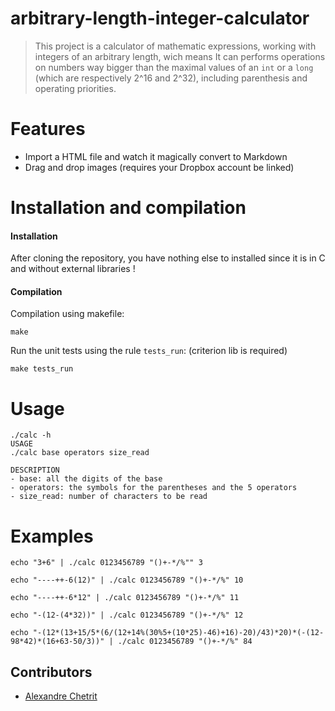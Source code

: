 # arbitrary-length-integer-calculator

> This project is a calculator of mathematic expressions, working with integers of an arbitrary length, wich means It can performs operations on numbers way bigger than the maximal values of an ``int`` or a ``long`` (which are respectively 2^16 and 2^32), including parenthesis and operating priorities.

# Features

  - Import a HTML file and watch it magically convert to Markdown
  - Drag and drop images (requires your Dropbox account be linked)

# Installation and compilation
#### Installation
After cloning the repository, you have nothing else to installed since it is in C and without external libraries !
    
#### Compilation
Compilation using makefile:
```
make
```
Run the unit tests using the rule ``tests_run``: (criterion lib is required)
```
make tests_run
```

# Usage
```
./calc -h
USAGE
./calc base operators size_read

DESCRIPTION
- base: all the digits of the base
- operators: the symbols for the parentheses and the 5 operators
- size_read: number of characters to be read
```

# Examples

```
echo "3+6" | ./calc 0123456789 "()+-*/%"" 3

echo "----++-6(12)" | ./calc 0123456789 "()+-*/%" 10

echo "----++-6*12" | ./calc 0123456789 "()+-*/%" 11

echo "-(12-(4*32))" | ./calc 0123456789 "()+-*/%" 12

echo "-(12*(13+15/5*(6/(12+14%(30%5+(10*25)-46)+16)-20)/43)*20)*(-(12-98*42)*(16+63-50/3))" | ./calc 0123456789 "()+-*/%" 84
```
## Contributors

 - [Alexandre Chetrit](https://github.com/chetrit)
